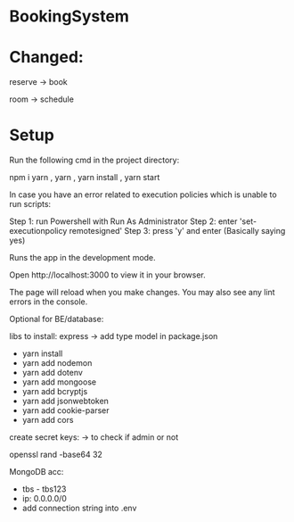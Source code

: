 # BookingSystem

# Changed:

reserve -> book

room -> schedule


# Setup
Run the following cmd in the project directory:

  npm i yarn ,
  yarn , 
  yarn install , 
  yarn start

In case you have an error related to execution policies which is unable to run scripts:

  Step 1: run Powershell with Run As Administrator
  Step 2: enter 'set-executionpolicy remotesigned'
  Step 3: press 'y' and enter (Basically saying yes)

Runs the app in the development mode.

Open http://localhost:3000 to view it in your browser.

The page will reload when you make changes.
You may also see any lint errors in the console.

Optional for BE/database:

libs to install: express -> add type model in package.json

  - yarn install
  - yarn add nodemon
  - yarn add dotenv
  - yarn add mongoose
  - yarn add bcryptjs
  - yarn add jsonwebtoken
  - yarn add cookie-parser
  - yarn add cors

  create secret keys: -> to check if admin or not

  openssl rand -base64 32 

  MongoDB acc:

  - tbs - tbs123
  - ip: 0.0.0.0/0
  - add connection string into .env
